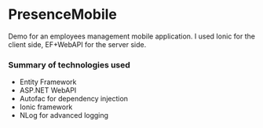 # PresenceMobile
Demo for an employees management mobile application. I used Ionic for the client side, EF+WebAPI for the server side.

### Summary of technologies used
* Entity Framework
* ASP.NET WebAPI
* Autofac for dependency injection
* Ionic framework
* NLog for advanced logging
